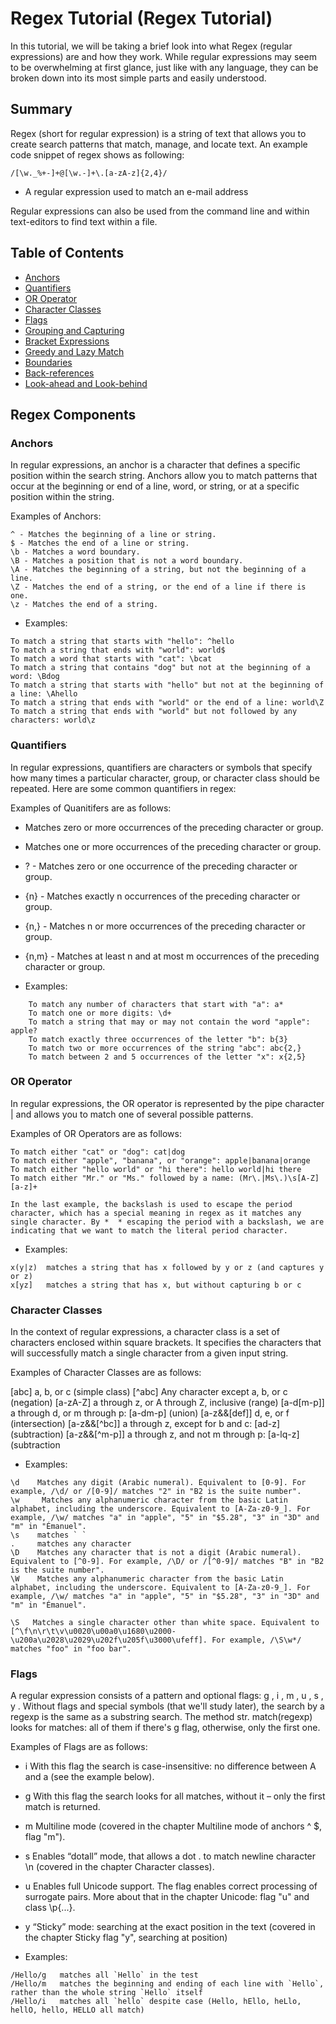 # Regex Tutorial (Regex Tutorial)

In this tutorial, we will be taking a brief look into what Regex (regular expressions) are and how they work. While regular expressions may seem to be overwhelming at first glance,
just like with any language, they can be broken down into its most simple parts and easily understood.

## Summary

Regex (short for regular expression) is a string of text that allows you to create search patterns that match, manage, and locate text. An example code snippet of regex shows as following:
```
/[\w._%+-]+@[\w.-]+\.[a-zA-z]{2,4}/
```
* A regular expression used to match an e-mail address

Regular expressions can also be used from the command line and within text-editors to find text within a file. 

## Table of Contents

- [Anchors](#anchors)
- [Quantifiers](#quantifiers)
- [OR Operator](#or-operator)
- [Character Classes](#character-classes)
- [Flags](#flags)
- [Grouping and Capturing](#grouping-and-capturing)
- [Bracket Expressions](#bracket-expressions)
- [Greedy and Lazy Match](#greedy-and-lazy-match)
- [Boundaries](#boundaries)
- [Back-references](#back-references)
- [Look-ahead and Look-behind](#look-ahead-and-look-behind)

## Regex Components

### Anchors
In regular expressions, an anchor is a character that defines a specific position within the search string. Anchors allow you to match patterns that occur at the beginning or end of a line, word, or string, or at a specific position within the string. 

Examples of Anchors:

    ^ - Matches the beginning of a line or string.
    $ - Matches the end of a line or string.
    \b - Matches a word boundary.
    \B - Matches a position that is not a word boundary.
    \A - Matches the beginning of a string, but not the beginning of a line.
    \Z - Matches the end of a string, or the end of a line if there is one.
    \z - Matches the end of a string.


* Examples:
```
To match a string that starts with "hello": ^hello
To match a string that ends with "world": world$
To match a word that starts with "cat": \bcat
To match a string that contains "dog" but not at the beginning of a word: \Bdog
To match a string that starts with "hello" but not at the beginning of a line: \Ahello
To match a string that ends with "world" or the end of a line: world\Z
To match a string that ends with "world" but not followed by any characters: world\z
```

### Quantifiers
In regular expressions, quantifiers are characters or symbols that specify how many times a particular character, group, or character class should be repeated. Here are some common quantifiers in regex:



Examples of Quanitifers are as follows:

* Matches zero or more occurrences of the preceding character or group.
* Matches one or more occurrences of the preceding character or group.
* ? - Matches zero or one occurrence of the preceding character or group.
* {n} - Matches exactly n occurrences of the preceding character or group.
* {n,} - Matches n or more occurrences of the preceding character or group.
* {n,m} - Matches at least n and at most m occurrences of the preceding character or group.

* Examples:
```
    To match any number of characters that start with "a": a*
    To match one or more digits: \d+
    To match a string that may or may not contain the word "apple": apple?
    To match exactly three occurrences of the letter "b": b{3}
    To match two or more occurrences of the string "abc": abc{2,}
    To match between 2 and 5 occurrences of the letter "x": x{2,5}
```

### OR Operator
In regular expressions, the OR operator is represented by the pipe character | and allows you to match one of several possible patterns.

Examples of OR Operators are as follows:

    To match either "cat" or "dog": cat|dog
    To match either "apple", "banana", or "orange": apple|banana|orange
    To match either "hello world" or "hi there": hello world|hi there
    To match either "Mr." or "Ms." followed by a name: (Mr\.|Ms\.)\s[A-Z][a-z]+

    In the last example, the backslash is used to escape the period character, which has a special meaning in regex as it matches any single character. By *  * escaping the period with a backslash, we are indicating that we want to match the literal period character.


* Examples: 
```
x(y|z)  matches a string that has x followed by y or z (and captures y or z)
x[yz]   matches a string that has x, but without capturing b or c
```




### Character Classes
In the context of regular expressions, a character class is a set of characters enclosed within square brackets. It specifies the characters that will successfully match a single character from a given input string.



Examples of Character Classes are as follows:

[abc] 	a, b, or c (simple class)
[^abc] 	Any character except a, b, or c (negation)
[a-zA-Z] 	a through z, or A through Z, inclusive (range)
[a-d[m-p]] 	a through d, or m through p: [a-dm-p] (union)
[a-z&&[def]] 	d, e, or f (intersection)
[a-z&&[^bc]] 	a through z, except for b and c: [ad-z] (subtraction)
[a-z&&[^m-p]] 	a through z, and not m through p: [a-lq-z] (subtraction


* Examples:
```
\d    Matches any digit (Arabic numeral). Equivalent to [0-9]. For example, /\d/ or /[0-9]/ matches "2" in "B2 is the suite number". 
\w     Matches any alphanumeric character from the basic Latin alphabet, including the underscore. Equivalent to [A-Za-z0-9_]. For example, /\w/ matches "a" in "apple", "5" in "$5.28", "3" in "3D" and "m" in "Émanuel". 
\s    matches ` `
.     matches any character
\D    Matches any character that is not a digit (Arabic numeral). Equivalent to [^0-9]. For example, /\D/ or /[^0-9]/ matches "B" in "B2 is the suite number". 
\W    Matches any alphanumeric character from the basic Latin alphabet, including the underscore. Equivalent to [A-Za-z0-9_]. For example, /\w/ matches "a" in "apple", "5" in "$5.28", "3" in "3D" and "m" in "Émanuel". 

\S   Matches a single character other than white space. Equivalent to [^\f\n\r\t\v\u0020\u00a0\u1680\u2000-\u200a\u2028\u2029\u202f\u205f\u3000\ufeff]. For example, /\S\w*/ matches "foo" in "foo bar". 
```



### Flags
A regular expression consists of a pattern and optional flags: g , i , m , u , s , y . Without flags and special symbols (that we'll study later), the search by a regexp is the same as a substring search. The method str. match(regexp) looks for matches: all of them if there's g flag, otherwise, only the first one.

Examples of Flags are as follows:

* i
    With this flag the search is case-insensitive: no difference between A and a (see the example below).
* g
    With this flag the search looks for all matches, without it – only the first match is returned.
* m
    Multiline mode (covered in the chapter Multiline mode of anchors ^ $, flag "m").
* s
    Enables “dotall” mode, that allows a dot . to match newline character \n (covered in the chapter Character classes).
* u
    Enables full Unicode support. The flag enables correct processing of surrogate pairs. More about that in the chapter Unicode: flag "u" and class \p{...}.
* y
    “Sticky” mode: searching at the exact position in the text (covered in the chapter Sticky flag "y", searching at position) 

* Examples:
```
/Hello/g   matches all `Hello` in the test
/Hello/m   matches the beginning and ending of each line with `Hello`, rather than the whole string `Hello` itself
/Hello/i   matches all `hello` despite case (Hello, hEllo, heLlo, hellO, hello, HELLO all match)
```




